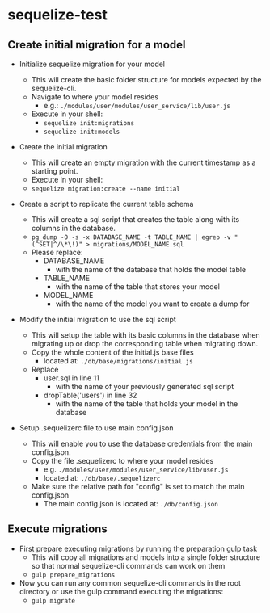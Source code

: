 # sequelize-test

## Create initial migration for a model
- Initialize sequelize migration for your model
  - This will create the basic folder structure for models expected by the sequelize-cli.
  - Navigate to where your model resides
    - e.g.: `./modules/user/modules/user_service/lib/user.js`
  - Execute in your shell:
    - `sequelize init:migrations`
    - `sequelize init:models`


- Create the initial migration
  - This will create an empty migration with the current timestamp as a starting point.
  - Execute in your shell:
  - `sequelize migration:create --name initial`


- Create a script to replicate the current table schema
  - This will create a sql script that creates the table along with its columns in the database.
  - `pg_dump -O -s -x DATABASE_NAME -t TABLE_NAME | egrep -v "(^SET|^/\*\!)" > migrations/MODEL_NAME.sql`
  - Please replace:
    - DATABASE_NAME
      - with the name of the database that holds the model table
    - TABLE_NAME
      - with the name of the table that stores your model
    - MODEL_NAME
      - with the name of the model you want to create a dump for


- Modify the initial migration to use the sql script
  - This will setup the table with its basic columns in the database when migrating up or drop the corresponding table when migrating down.
  - Copy the whole content of the initial.js base files
    - located at: `./db/base/migrations/initial.js`
  - Replace
    - user.sql in line 11
      - with the name of your previously generated sql script
    - dropTable('users') in line 32
      - with the name of the table that holds your model in the database


- Setup .sequelizerc file to use main config.json  
  - This will enable you to use the database credentials from the main config.json.
  - Copy the file .sequelizerc to where your model resides
    - e.g. `./modules/user/modules/user_service/lib/user.js`
    - located at: `./db/base/.sequelizerc`
  - Make sure the relative path for "config" is set to match the main config.json
    - The main config.json is located at: `./db/config.json`


## Execute migrations

- First prepare executing migrations by running the preparation gulp task
  - This will copy all migrations and models into a single folder structure so that normal sequelize-cli commands can work on them
  - `gulp prepare_migrations`
- Now you can run any common sequelize-cli commands in the root directory or use the gulp command executing the migrations:
  - `gulp migrate`
